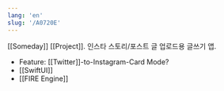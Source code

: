 ```yaml
---
lang: 'en'
slug: '/A0720E'
---
```


[[Someday]] [[Project]]. 인스타 스토리/포스트 글 업로드용 글쓰기 앱.

- Feature: [[Twitter]]-to-Instagram-Card Mode?
- [[SwiftUI]]
- [[FIRE Engine]]
